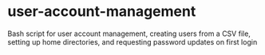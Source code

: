 # user-account-management
Bash script for user account management, creating users from a CSV file, setting up home directories, and requesting password updates on first login
